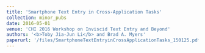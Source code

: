 ```yaml
---
title: 'Smartphone Text Entry in Cross-Application Tasks'
collection: minor_pubs
date: 2016-05-01
venue: 'CHI 2016 Workshop on Inviscid Text Entry and Beyond'
authors: '<b>Toby Jia-Jun Li</b> and Brad A. Myers'
paperurl: '/files/SmartphoneTextEntryinCrossApplicationTasks_150125.pdf'
---
```

